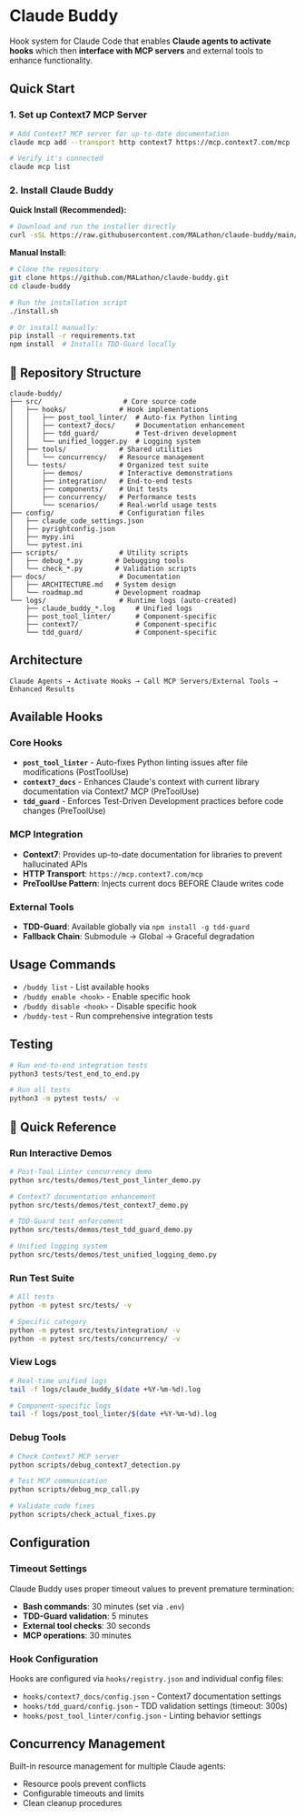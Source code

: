 # Claude Buddy

Hook system for Claude Code that enables **Claude agents to activate hooks** which then **interface with MCP servers** and external tools to enhance functionality.

## Quick Start

### 1. Set up Context7 MCP Server
```bash
# Add Context7 MCP server for up-to-date documentation
claude mcp add --transport http context7 https://mcp.context7.com/mcp

# Verify it's connected
claude mcp list
```

### 2. Install Claude Buddy

**Quick Install (Recommended):**
```bash
# Download and run the installer directly
curl -sSL https://raw.githubusercontent.com/MALathon/claude-buddy/main/install.sh | bash
```

**Manual Install:**
```bash
# Clone the repository
git clone https://github.com/MALathon/claude-buddy.git
cd claude-buddy

# Run the installation script
./install.sh

# Or install manually:
pip install -r requirements.txt
npm install  # Installs TDD-Guard locally
```

## 📁 Repository Structure

```
claude-buddy/
├── src/                    # Core source code
│   ├── hooks/             # Hook implementations
│   │   ├── post_tool_linter/  # Auto-fix Python linting
│   │   ├── context7_docs/     # Documentation enhancement  
│   │   ├── tdd_guard/         # Test-driven development
│   │   └── unified_logger.py  # Logging system
│   ├── tools/             # Shared utilities
│   │   └── concurrency/   # Resource management
│   └── tests/             # Organized test suite
│       ├── demos/         # Interactive demonstrations
│       ├── integration/   # End-to-end tests
│       ├── components/    # Unit tests
│       ├── concurrency/   # Performance tests
│       └── scenarios/     # Real-world usage tests
├── config/                # Configuration files
│   ├── claude_code_settings.json
│   ├── pyrightconfig.json
│   ├── mypy.ini
│   └── pytest.ini
├── scripts/               # Utility scripts
│   ├── debug_*.py        # Debugging tools
│   └── check_*.py        # Validation scripts
├── docs/                  # Documentation
│   ├── ARCHITECTURE.md   # System design
│   └── roadmap.md        # Development roadmap
└── logs/                  # Runtime logs (auto-created)
    ├── claude_buddy_*.log     # Unified logs
    ├── post_tool_linter/      # Component-specific
    ├── context7/              # Component-specific
    └── tdd_guard/             # Component-specific
```

## Architecture

```
Claude Agents → Activate Hooks → Call MCP Servers/External Tools → Enhanced Results
```

## Available Hooks

### Core Hooks
- **`post_tool_linter`** - Auto-fixes Python linting issues after file modifications (PostToolUse)
- **`context7_docs`** - Enhances Claude's context with current library documentation via Context7 MCP (PreToolUse) 
- **`tdd_guard`** - Enforces Test-Driven Development practices before code changes (PreToolUse)

### MCP Integration
- **Context7**: Provides up-to-date documentation for libraries to prevent hallucinated APIs
- **HTTP Transport**: `https://mcp.context7.com/mcp` 
- **PreToolUse Pattern**: Injects current docs BEFORE Claude writes code

### External Tools
- **TDD-Guard**: Available globally via `npm install -g tdd-guard`
- **Fallback Chain**: Submodule → Global → Graceful degradation

## Usage Commands
- `/buddy list` - List available hooks
- `/buddy enable <hook>` - Enable specific hook
- `/buddy disable <hook>` - Disable specific hook  
- `/buddy-test` - Run comprehensive integration tests

## Testing
```bash
# Run end-to-end integration tests
python3 tests/test_end_to_end.py

# Run all tests
python3 -m pytest tests/ -v
```

## 🚀 Quick Reference

### Run Interactive Demos
```bash
# Post-Tool Linter concurrency demo
python src/tests/demos/test_post_linter_demo.py

# Context7 documentation enhancement
python src/tests/demos/test_context7_demo.py

# TDD-Guard test enforcement
python src/tests/demos/test_tdd_guard_demo.py

# Unified logging system
python src/tests/demos/test_unified_logging_demo.py
```

### Run Test Suite
```bash
# All tests
python -m pytest src/tests/ -v

# Specific category
python -m pytest src/tests/integration/ -v
python -m pytest src/tests/concurrency/ -v
```

### View Logs
```bash
# Real-time unified logs
tail -f logs/claude_buddy_$(date +%Y-%m-%d).log

# Component-specific logs
tail -f logs/post_tool_linter/$(date +%Y-%m-%d).log
```

### Debug Tools
```bash
# Check Context7 MCP server
python scripts/debug_context7_detection.py

# Test MCP communication
python scripts/debug_mcp_call.py

# Validate code fixes
python scripts/check_actual_fixes.py
```

## Configuration

### Timeout Settings
Claude Buddy uses proper timeout values to prevent premature termination:
- **Bash commands**: 30 minutes (set via `.env`)
- **TDD-Guard validation**: 5 minutes 
- **External tool checks**: 30 seconds
- **MCP operations**: 30 minutes

### Hook Configuration
Hooks are configured via `hooks/registry.json` and individual config files:
- `hooks/context7_docs/config.json` - Context7 documentation settings
- `hooks/tdd_guard/config.json` - TDD validation settings (timeout: 300s)
- `hooks/post_tool_linter/config.json` - Linting behavior settings

## Concurrency Management

Built-in resource management for multiple Claude agents:
- Resource pools prevent conflicts
- Configurable timeouts and limits
- Clean cleanup procedures